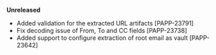 **Unreleased**
* Added validation for the extracted URL artifacts [PAPP-23791]
* Fix decoding issue of From, To and CC fields [PAPP-23738]
* Added support to configure extraction of root email as vault [PAPP-23642]
